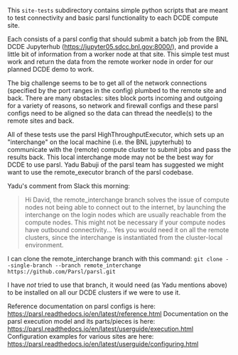 This `site-tests` subdirectory contains simple python scripts that are meant to
test connectivity and basic parsl functionality to each DCDE compute site.   

Each consists of a parsl config that should submit a batch job from the BNL DCDE Jupyterhub (https://jupyter05.sdcc.bnl.gov:8000/),
and provide a little bit of information from a worker node at that site.  This
simple test must work and return the data from the remote worker node in order
for our planned DCDE demo to work.

The big challenge seems to be to get all of the network  connections (specified
by the port ranges in the config) plumbed to the remote site and back.  There
are many obstacles: sites block ports incoming and outgoing for a variety of
reasons, so network and firewall configs and these parsl configs need to be
aligned so the data can thread the needle(s) to the remote sites and back.

All of these tests use the parsl HighThroughputExecutor, which sets up an "interchange" on the local machine (i.e. the BNL jupyterhub) to communicate with the (remote) compute cluster to submit jobs and pass the results back.  This
local interchange mode may not be the best way for DCDE to use parsl. Yadu
Babuji of the parsl team has suggested we might want to use the remote_executor
branch of the parsl codebase.

Yadu's comment from Slack this morning:

> Hi David, the remote_interchange branch solves the issue of compute nodes not being able to connect out to the internet, by launching the interchange on the login nodes which are usually reachable from the compute nodes. This might not be necessary if your compute nodes have outbound connectivity...  Yes you would need it on all the remote clusters, since the interchange is instantiated from the cluster-local environment.

I can clone the remote_interchange branch with this command:
`git clone --single-branch --branch remote_interchange https://github.com/Parsl/parsl.git`

I have *not* tried to use that branch, it would need (as Yadu mentions above) to be installed on all our DCDE clusters if we were to use it.

Reference documentation on parsl configs is here: https://parsl.readthedocs.io/en/latest/reference.html
Documentation on the parsl execution model and its parts/pieces is here: https://parsl.readthedocs.io/en/latest/userguide/execution.html
Configuration examples for various sites are here:  https://parsl.readthedocs.io/en/latest/userguide/configuring.html
